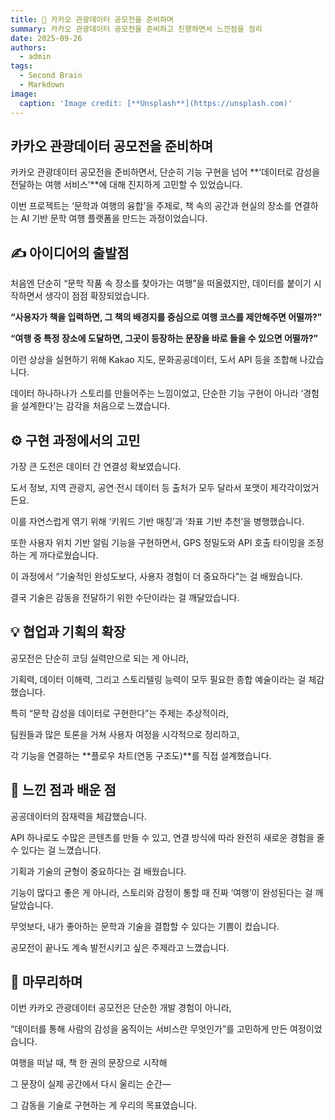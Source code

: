 ```yaml
---
title: 🧠 카카오 관광데이터 공모전을 준비하며
summary: 카카오 관광데이터 공모전을 준비하고 진행하면서 느낀점을 정리
date: 2025-09-26
authors:
  - admin
tags:
  - Second Brain
  - Markdown
image:
  caption: 'Image credit: [**Unsplash**](https://unsplash.com)'
---
```



## 카카오 관광데이터 공모전을 준비하며

카카오 관광데이터 공모전을 준비하면서, 단순히 기능 구현을 넘어 **‘데이터로 감성을 전달하는 여행 서비스’**에 대해 진지하게 고민할 수 있었습니다.

이번 프로젝트는 ‘문학과 여행의 융합’을 주제로, 책 속의 공간과 현실의 장소를 연결하는 AI 기반 문학 여행 플랫폼을 만드는 과정이었습니다.

## ✍️ 아이디어의 출발점

처음엔 단순히 “문학 작품 속 장소를 찾아가는 여행”을 떠올렸지만, 데이터를 붙이기 시작하면서 생각이 점점 확장되었습니다.

**“사용자가 책을 입력하면, 그 책의 배경지를 중심으로 여행 코스를 제안해주면 어떨까?”**

**“여행 중 특정 장소에 도달하면, 그곳이 등장하는 문장을 바로 들을 수 있으면 어떨까?”**

이런 상상을 실현하기 위해 Kakao 지도, 문화공공데이터, 도서 API 등을 조합해 나갔습니다.

데이터 하나하나가 스토리를 만들어주는 느낌이었고, 단순한 기능 구현이 아니라 ‘경험을 설계한다’는 감각을 처음으로 느꼈습니다.

## ⚙️ 구현 과정에서의 고민
가장 큰 도전은 데이터 간 연결성 확보였습니다.

도서 정보, 지역 관광지, 공연·전시 데이터 등 출처가 모두 달라서 포맷이 제각각이었거든요.

이를 자연스럽게 엮기 위해 ‘키워드 기반 매칭’과 ‘좌표 기반 추천’을 병행했습니다.

또한 사용자 위치 기반 알림 기능을 구현하면서, GPS 정밀도와 API 호출 타이밍을 조정하는 게 까다로웠습니다.

이 과정에서 “기술적인 완성도보다, 사용자 경험이 더 중요하다”는 걸 배웠습니다.

결국 기술은 감동을 전달하기 위한 수단이라는 걸 깨달았습니다.

## 💡 협업과 기획의 확장

공모전은 단순히 코딩 실력만으로 되는 게 아니라,

기획력, 데이터 이해력, 그리고 스토리텔링 능력이 모두 필요한 종합 예술이라는 걸 체감했습니다.

특히 “문학 감성을 데이터로 구현한다”는 주제는 추상적이라,

팀원들과 많은 토론을 거쳐 사용자 여정을 시각적으로 정리하고,

각 기능을 연결하는 **플로우 차트(연동 구조도)**를 직접 설계했습니다.

## 🌿 느낀 점과 배운 점

공공데이터의 잠재력을 체감했습니다.

API 하나로도 수많은 콘텐츠를 만들 수 있고, 연결 방식에 따라 완전히 새로운 경험을 줄 수 있다는 걸 느꼈습니다.

기획과 기술의 균형이 중요하다는 걸 배웠습니다.

기능이 많다고 좋은 게 아니라, 스토리와 감정이 통할 때 진짜 ‘여행’이 완성된다는 걸 깨달았습니다.

무엇보다, 내가 좋아하는 문학과 기술을 결합할 수 있다는 기쁨이 컸습니다.

공모전이 끝나도 계속 발전시키고 싶은 주제라고 느꼈습니다.

## 🚀 마무리하며

이번 카카오 관광데이터 공모전은 단순한 개발 경험이 아니라,

“데이터를 통해 사람의 감성을 움직이는 서비스란 무엇인가”를 고민하게 만든 여정이었습니다.

여행을 떠날 때, 책 한 권의 문장으로 시작해

그 문장이 실제 공간에서 다시 울리는 순간—

그 감동을 기술로 구현하는 게 우리의 목표였습니다.